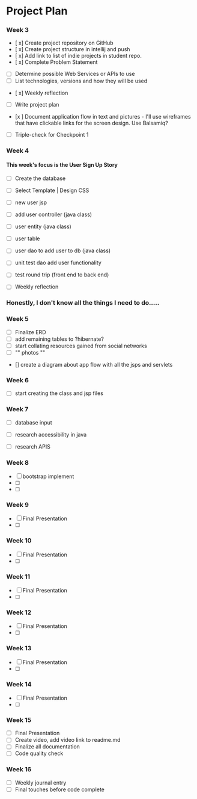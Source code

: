 # Project Plan

### Week 3
- [ x] Create project repository on GitHub
- [ x] Create project structure in intellij and push
- [ x] Add link to list of indie projects in student repo.
- [ x] Complete Problem Statement
- [ ] Determine possible Web Services or APIs to use
- [ ] List technologies, versions and how they will be used
- [ x] Weekly reflection
- [ ] Write project plan
- [x ] Document application flow in text and pictures - I'll use wireframes that have clickable links for the screen design. Use Balsamiq?
- [ ] Triple-check for Checkpoint 1

### Week 4
#### This week's focus is the User Sign Up Story
- [ ] Create the database
- [ ] Select Template | Design CSS
- [ ] new user jsp
- [ ] add user controller (java class)
- [ ] user entity (java class)
- [ ] user table
- [ ] user dao to add user to db (java class)
- [ ] unit test dao add user functionality
- [ ] test round trip (front end to back end)
- [ ] Weekly reflection



### Honestly, I don't know all the things I need to do.....


### Week 5
- [ ] Finalize ERD
- [ ] add remaining tables to ?hibernate?
- [ ] start collating resources gained from social networks
- [ ] "" photos ""
- [] create a diagram about app flow with all the jsps and servlets 


### Week 6
- [ ] start creating the class and jsp files


### Week 7
- [ ] database input
- [ ] research accessibility in java
- [ ] research APIS


### Week 8
- [ ] bootstrap implement
- [ ] 
- [ ] 
### Week 9
- [ ] Final Presentation
- [ ] 
### Week 10
- [ ] Final Presentation
- [ ] 
### Week 11
- [ ] Final Presentation
- [ ]
### Week 12
- [ ] Final Presentation
- [ ] 

### Week 13
- [ ] Final Presentation
- [ ] 
### Week 14
- [ ] Final Presentation
- [ ] 
### Week 15
- [ ] Final Presentation
- [ ] Create video, add video link to readme.md
- [ ] Finalize all documentation
- [ ] Code quality check

### Week 16
- [ ] Weekly journal entry
- [ ] Final touches before code complete
